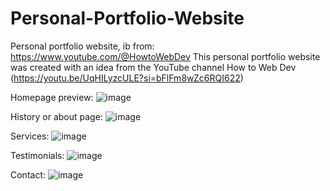 # Personal-Portfolio-Website
Personal portfolio website, ib from: https://www.youtube.com/@HowtoWebDev
This personal portfolio website was created with an idea from the YouTube channel How to Web Dev (https://youtu.be/UqHILyzcULE?si=bFlFm8wZc6RQI622)

Homepage preview:
![image](https://github.com/user-attachments/assets/caee4924-52f8-45c1-8c30-4f6a89f9ff0c)

History or about page:
![image](https://github.com/user-attachments/assets/616c876b-7585-4599-b5f4-6abe85ee8b75)

Services:
![image](https://github.com/user-attachments/assets/7919c0cb-9ba1-4913-a5a0-bdee82f82459)

Testimonials:
![image](https://github.com/user-attachments/assets/c0020cf8-fafc-4dd9-bbf4-ce757a570043)

Contact:
![image](https://github.com/user-attachments/assets/9726f03a-2008-453a-9dfb-b33aec2623b9)

